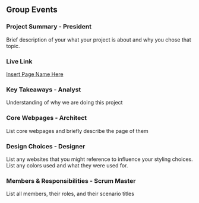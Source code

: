 ## Group Events

### Project Summary - President

Brief description of your what your project is about and why you chose that topic.

### Live Link

[Insert Page Name Here](https://nszp.github.io/newm-n-200-sanbar/homework-5)

### Key Takeaways - Analyst

Understanding of why we are doing this project

### Core Webpages - Architect

List core webpages and briefly describe the page of them

### Design Choices - Designer

List any websites that you might reference to influence your styling choices. List any colors used and what they were used for.

### Members & Responsibilities - Scrum Master

List all members, their roles, and their scenario titles